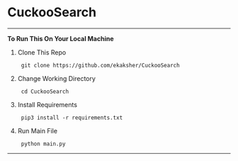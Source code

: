 # CuckooSearch

-------------------------------------------------------------------------


**To Run This On Your Local Machine**
1. Clone This Repo

        git clone https://github.com/ekaksher/CuckooSearch

2. Change Working Directory


        cd CuckooSearch
        
3. Install Requirements
    
        pip3 install -r requirements.txt
     
4. Run Main File
  
        python main.py
        
-----------------------------------------------------------------------------